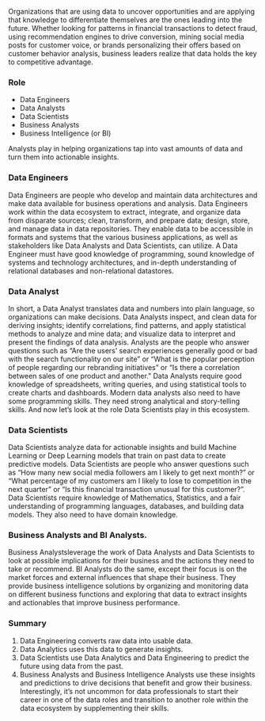 Organizations that are using data to uncover opportunities and are applying that knowledge to differentiate themselves are the ones leading into the future. Whether looking for patterns in financial
transactions to detect fraud, using recommendation engines to drive conversion, mining social media posts for customer voice, or brands personalizing their offers based on customer
behavior analysis, business leaders realize that data holds the key to competitive advantage. 


### Role 
- Data Engineers
- Data Analysts
- Data Scientists
- Business Analysts
- Business Intelligence (or BI) 
 
Analysts play in helping organizations tap into vast amounts of data and turn them into actionable insights. 

### Data Engineers 
Data Engineers are people who develop and maintain data architectures and make data available for business operations and analysis. Data Engineers work within the data ecosystem
to extract, integrate, and organize data from disparate sources; clean, transform, and prepare data; design, store, and manage data in data repositories. They enable data to be accessible in formats and systems that the various business applications, as well as stakeholders like Data Analysts
and Data Scientists, can utilize. A Data Engineer must have good knowledge of programming, sound knowledge of systems and technology architectures, and in-depth understanding
of relational databases and non-relational datastores. 
### Data Analyst

In short, a Data Analyst translates data and numbers into plain language, so organizations can make decisions. Data Analysts inspect, and clean data for
deriving insights; identify correlations, find patterns, and apply statistical methods to analyze and mine data; and visualize data to interpret and present
the findings of data analysis. Analysts are the people who answer questions such as “Are the users’ search experiences generally good or bad with the search functionality
on our site” or “What is the popular perception of people regarding our rebranding initiatives” or “Is there a correlation between sales of one product and another." Data Analysts require good knowledge of spreadsheets,
writing queries, and using statistical tools to create charts and dashboards. Modern data analysts also need to have some programming skills. They need strong analytical and story-telling skills. And now let’s look at the role Data Scientists play in this ecosystem. 

### Data Scientists
Data Scientists analyze data for actionable insights and build Machine Learning or Deep Learning models that train on past data to create predictive models. Data Scientists are people who answer questions
such as “How many new social media followers am I likely to get next month?” or “What percentage of my customers am I likely to lose to competition in the next quarter” or “Is this financial transaction unusual for this customer?”. Data Scientists require knowledge of Mathematics,
Statistics, and a fair understanding of programming languages, databases, and building data models. They also need to have domain knowledge. 

### Business Analysts and BI Analysts. 
Business Analystsleverage the work of Data Analysts and Data Scientists to look at possible implications for their business and the actions they need to take or recommend. BI Analysts do the same, except their focus
is on the market forces and external influences that shape their business. They provide business intelligence solutions by organizing and monitoring data on different business functions and exploring that data
to extract insights and actionables that improve business performance. 

### Summary 
1. Data Engineering converts raw data into usable data. 
2. Data Analytics uses this data to generate insights. 
3. Data Scientists use Data Analytics and Data Engineering to predict the future using data from the past. 
4. Business Analysts and Business Intelligence Analysts use these insights and predictions to drive decisions that benefit and grow their business. Interestingly, it’s not uncommon for data professionals to start their career in one of the data roles and transition to another
role within the data ecosystem by supplementing their skills.
